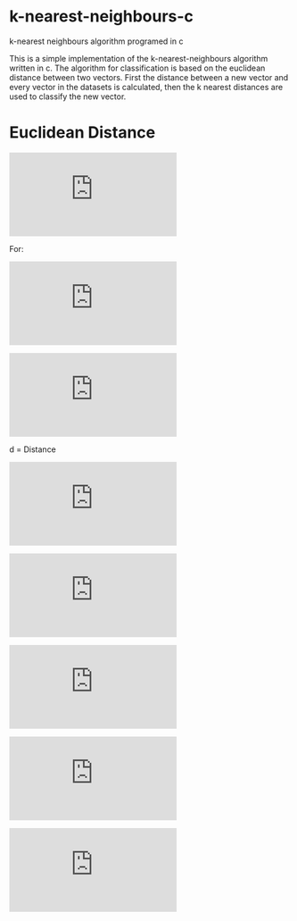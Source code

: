 # k-nearest-neighbours-c
k-nearest neighbours algorithm programed in c

This is a simple implementation of the k-nearest-neighbours algorithm written in c. The algorithm for classification is based on the euclidean distance between two vectors. First the distance between a new vector and every vector in the datasets is calculated, then the k nearest distances are used to classify the new vector.


# Euclidean Distance

![equation](https://latex.codecogs.com/svg.latex?%5Csqrt%7B%5Csum_%7Bi%3D1%7D%5E%7Bn%7D%28q_i-p_i%29%5E2%7D)

For:

![equation](https://latex.codecogs.com/svg.latex?%5Cbegin%7Bpmatrix%7D%20x_%7B1%7D%20%5C%5C%20y_%7B1%7D%20%5C%5C%20z_%7B1%7D%20%5Cend%7Bpmatrix%7D%20%3D%20%5Cbegin%7Bpmatrix%7D%202%20%5C%5C%203%20%5C%5C%204%20%5Cend%7Bpmatrix%7D)

![equation](https://latex.codecogs.com/svg.latex?%5Cbegin%7Bpmatrix%7D%20x_%7B2%7D%20%5C%5C%20y_%7B2%7D%20%5C%5C%20z_%7B2%7D%20%5Cend%7Bpmatrix%7D%20%3D%20%5Cbegin%7Bpmatrix%7D%205%20%5C%5C%206%20%5C%5C%207%20%5Cend%7Bpmatrix%7D)

d = Distance

![equation](https://latex.codecogs.com/svg.latex?d%20%3D%20%5Csqrt%7B%285-2%29%5E2%20&plus;%20%286-3%29%5E2%20&plus;%20%287-4%29%5E2%7D)

![equation](https://latex.codecogs.com/svg.latex?d%20%3D%20%5Csqrt%7B%283%29%5E2%20&plus;%20%283%29%5E2%20&plus;%20%283%29%5E2%7D)

![equation](https://latex.codecogs.com/svg.latex?d%20%3D%20%5Csqrt%7B9%20&plus;%209%20&plus;%209%7D)

![equation](https://latex.codecogs.com/svg.latex?d%20%3D%20%5Csqrt%7B27%7D)

![equation](https://latex.codecogs.com/svg.latex?d%20%3D%205.196152)
